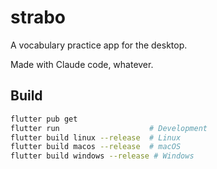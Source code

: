 # strabo

A vocabulary practice app for the desktop.

Made with Claude code, whatever.

## Build

```bash
flutter pub get
flutter run                    # Development
flutter build linux --release  # Linux
flutter build macos --release  # macOS  
flutter build windows --release # Windows
```

